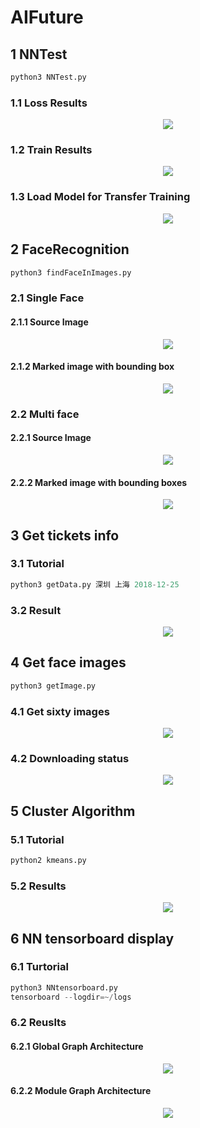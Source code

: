 # AIFuture

## 1 NNTest
```python
python3 NNTest.py
```
### 1.1 Loss Results
<div align=center><img src="https://github.com/xindaqi/AIFuture/blob/master/NNTest/images/loss.png"/></div>

### 1.2 Train Results
<div align=center><img src="https://github.com/xindaqi/AIFuture/blob/master/NNTest/images/results.png"/></div>

### 1.3 Load Model for Transfer Training
<div align=center><img src="https://github.com/xindaqi/AIFuture/blob/master/NNTest/images/loadModelPredict.png"></div>  

## 2 FaceRecognition
```python
python3 findFaceInImages.py
```
### 2.1 Single Face
#### 2.1.1 Source Image
<div align=center><img src="https://github.com/xindaqi/AIFuture/blob/master/FaceRecognition/images/Mac.png"/></div>  

#### 2.1.2 Marked image with bounding box
<div align=center><img src="https://github.com/xindaqi/AIFuture/blob/master/FaceRecognition/processed/1.png"/></div>  

### 2.2 Multi face
#### 2.2.1 Source Image
<div align=center><img src="https://github.com/xindaqi/AIFuture/blob/master/FaceRecognition/images/AllStarEast.jpeg"/></div>

#### 2.2.2 Marked image with bounding boxes
<div align=center><img src="https://github.com/xindaqi/AIFuture/blob/master/FaceRecognition/processed/AllStarEast.png"/></div>

## 3 Get tickets info
### 3.1 Tutorial
```python
python3 getData.py 深圳 上海 2018-12-25
```
### 3.2 Result
<div align=center><img src="https://github.com/xindaqi/AIFuture/blob/master/ticketsPy/results/resultsone.png"></div>

## 4 Get face images
```python
python3 getImage.py
```
### 4.1 Get sixty images
<div align=center><img src="https://github.com/xindaqi/AIFuture/blob/master/getFaceImage/faceImages/getSixtyFace.png"></div>

### 4.2 Downloading status
<div align=center><img src="https://github.com/xindaqi/AIFuture/blob/master/getFaceImage/faceImages/downloadStatus.png"></div>

## 5 Cluster Algorithm
### 5.1 Tutorial
```python
python2 kmeans.py
```
### 5.2 Results
<div align=center><img src="https://github.com/xindaqi/AIFuture/blob/master/clusterAlgorithm/results/cluster.png"></div>

## 6 NN tensorboard display
### 6.1 Turtorial
```python
python3 NNtensorboard.py
tensorboard --logdir=~/logs
```
### 6.2 Reuslts
#### 6.2.1 Global Graph Architecture
<div align=center><img src="https://github.com/xindaqi/AIFuture/blob/master/tensorboard/NN/results/GraphGlobal.png"></div>

#### 6.2.2 Module Graph Architecture
<div align=center><img src="https://github.com/xindaqi/AIFuture/blob/master/tensorboard/NN/results/GraphModule.png"></div>



 

